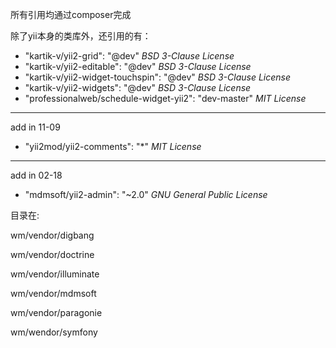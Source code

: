 所有引用均通过composer完成

除了yii本身的类库外，还引用的有：

* "kartik-v/yii2-grid": "@dev" *BSD 3-Clause License*
* "kartik-v/yii2-editable": "@dev"  *BSD 3-Clause License*
* "kartik-v/yii2-widget-touchspin": "@dev"  *BSD 3-Clause License*
* "kartik-v/yii2-widgets": "@dev"   *BSD 3-Clause License*
* "professionalweb/schedule-widget-yii2": "dev-master"  *MIT License*

***
add in 11-09
* "yii2mod/yii2-comments": "*" *MIT License*

***
add in 02-18
* "mdmsoft/yii2-admin": "~2.0" *GNU General Public License*

目录在:

wm/vendor/digbang

wm/vendor/doctrine

wm/vendor/illuminate

wm/vendor/mdmsoft

wm/vendor/paragonie

wm/wendor/symfony